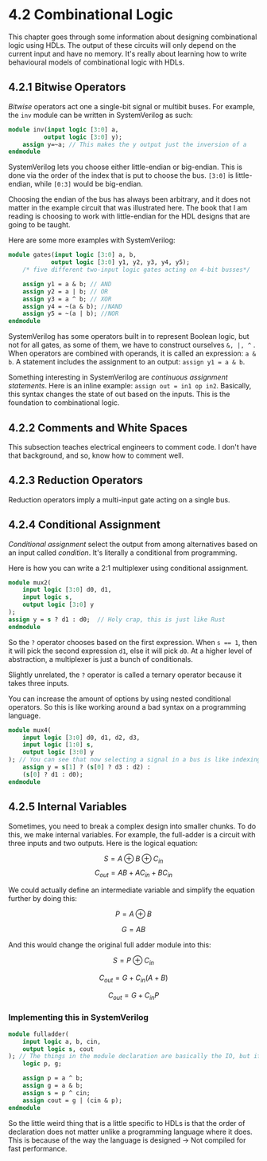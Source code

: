 # 4.2 Combinational Logic

This chapter goes through some information about designing combinational logic using HDLs. The output of these circuits will only depend on the current input and have no memory. It's really about learning how to write behavioural models of combinational logic with HDLs.

## 4.2.1 Bitwise Operators

*Bitwise* operators act one a single-bit signal or multibit buses. For example, the `inv` module can be written in SystemVerilog as such:

```SystemVerilog
module inv(input logic [3:0] a,
          output logic [3:0] y);
    assign y=~a; // This makes the y output just the inversion of a
endmodule
```

SystemVerilog lets you choose either little-endian or big-endian. This is done via the order of the index that is put to choose the bus. `[3:0]` is little-endian, while `[0:3]` would be big-endian.

Choosing the endian of the bus has always been arbitrary, and it does not matter in the example circuit that was illustrated here. The book that I am reading is choosing to work with little-endian for the HDL designs that are going to be taught.

Here are some more examples with SystemVerilog:

```SystemVerilog
module gates(input logic [3:0] a, b,
            output logic [3:0] y1, y2, y3, y4, y5);
    /* five different two-input logic gates acting on 4-bit busses*/

    assign y1 = a & b; // AND
    assign y2 = a | b; // OR
    assign y3 = a ^ b; // XOR
    assign y4 = ~(a & b); //NAND
    assign y5 = ~(a | b); //NOR
endmodule
```

SystemVerilog has some operators built in to represent Boolean logic, but not for all gates, as some of them, we have to construct ourselves `&, |, ^` . When operators are combined with operands, it is called an expression: `a & b`. A statement includes the assignment to an output: `assign y1 = a & b`.

Something interesting in SystemVerilog are *continuous assignment statements*. Here is an inline example: `assign out = in1 op in2`. Basically, this syntax changes the state of out based on the inputs. This is the foundation to combinational logic.

## 4.2.2 Comments and White Spaces

This subsection teaches electrical engineers to comment code. I don't have that background, and so, know how to comment well.

## 4.2.3 Reduction Operators

Reduction operators imply a multi-input gate acting on a single bus.

## 4.2.4 Conditional Assignment

*Conditional assignment* select the output from among alternatives based on an input called *condition*. It's literally a conditional from programming.

Here is how you can write a 2:1 multiplexer using conditional assignment.

```SystemVerilog
module mux2(
    input logic [3:0] d0, d1,
    input logic s,
    output logic [3:0] y
);
assign y = s ? d1 : d0;  // Holy crap, this is just like Rust
endmodule
```

So the `?` operator chooses based on the first expression. When `s == 1`, then it will pick the second expression `d1`, else it will pick `d0`. At a higher level of abstraction, a multiplexer is just a bunch of conditionals.

Slightly unrelated, the `?` operator is called a ternary operator because it takes three inputs.

You can increase the amount of options by using nested conditional operators. So this is like working around a bad syntax on a programming language.

```SystemVerilog
module mux4(
    input logic [3:0] d0, d1, d2, d3,
    input logic [1:0] s,
    output logic [3:0] y
); // You can see that now selecting a signal in a bus is like indexing an array. I think that it's very intuitive and can be applied to actual programming languages.
    assign y = s[1] ? (s[0] ? d3 : d2) :
    (s[0] ? d1 : d0);
endmodule
```

## 4.2.5 Internal Variables

Sometimes, you need to break a complex design into smaller chunks. To do this, we make internal variables. For example, the full-adder is a circuit with three inputs and two outputs. Here is the logical equation:

$$
S = A \oplus B \oplus C_{in}
$$
$$
C_{out} = AB + AC_{in} + BC_{in}
$$

We could actually define an intermediate variable and simplify the equation further by doing this:

$$
P = A \oplus B
$$

$$
G = AB
$$

And this would change the original full adder module into this:

$$
S = P \oplus C_{in}
$$

$$
C_{out} = G + C_{in}\left(A + B \right)
$$

$$
C_{out} = G + C_{in}P
$$

### Implementing this in SystemVerilog

```SystemVerilog
module fulladder(
    input logic a, b, cin,
    output logic s, cout
); // The things in the module declaration are basically the IO, but if it's not declared there, then it is an internal variable
    logic p, g;

    assign p = a ^ b;
    assign g = a & b;
    assign s = p ^ cin;
    assign cout = g | (cin & p);
endmodule
```

So the little weird thing that is a little specific to HDLs is that the order of declaration does not matter unlike a programming language where it does. This is because of the way the language is designed -> Not compiled for fast performance.